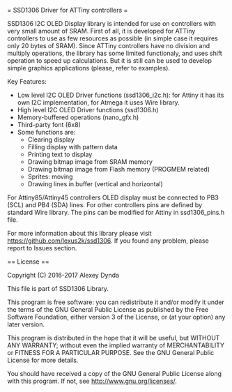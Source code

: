 = SSD1306 Driver for ATTiny controllers =

SSD1306 I2C OLED Display library is intended for use on controllers
with very small amount of SRAM. First of all, it is developed for ATTiny
controllers to use as few resources as possible (in simple case it requires
only 20 bytes of SRAM). Since ATTiny controllers have no division and multiply
operations, the library has some limited functionaly, and uses shift operation
to speed up calculations. But it is still can be used to develop simple graphics
applications (please, refer to examples).

Key Features:

 * Low level I2C OLED Driver functions (ssd1306_i2c.h): for Attiny it has its own I2C implementation, for Atmega it uses Wire library.
 * High level I2C OLED Driver functions (ssd1306.h)
 * Memory-buffered operations (nano_gfx.h)
 * Third-party font (6x8)
 * Some functions are:
   * Clearing display
   * Filling display with pattern data
   * Printing text to display
   * Drawing bitmap image from SRAM memory
   * Drawing bitmap image from Flash memory (PROGMEM related)
   * Sprites: moving
   * Drawing lines in buffer (vertical and horizontal)

For Attiny85/Attiny45 controllers OLED display must be connected to
PB3 (SCL) and PB4 (SDA) lines. For other controllers pins
are defined by standard Wire library. The pins
can be modified for Attiny in ssd1306_pins.h file.

For more information about this library please visit
https://github.com/lexus2k/ssd1306.
If you found any problem, please report to Issues section.

== License ==

Copyright (C) 2016-2017 Alexey Dynda

This file is part of SSD1306 Library.

This program is free software: you can redistribute it and/or modify
it under the terms of the GNU General Public License as published by
the Free Software Foundation, either version 3 of the License, or
(at your option) any later version.

This program is distributed in the hope that it will be useful,
but WITHOUT ANY WARRANTY; without even the implied warranty of
MERCHANTABILITY or FITNESS FOR A PARTICULAR PURPOSE.  See the
GNU General Public License for more details.

You should have received a copy of the GNU General Public License
along with this program.  If not, see <http://www.gnu.org/licenses/>.

